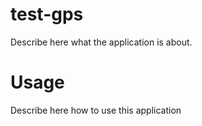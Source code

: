 test-gps
========

Describe here what the application is about.

Usage
=====

Describe here how to use this application
